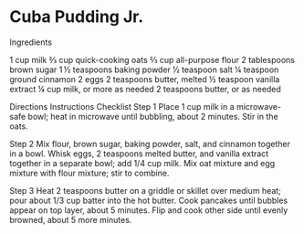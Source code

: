 # Cuba Pudding Jr.


Ingredients

1 cup milk
⅔ cup quick-cooking oats
⅔ cup all-purpose flour
2 tablespoons brown sugar
1 ½ teaspoons baking powder
½ teaspoon salt
¼ teaspoon ground cinnamon
2 eggs
2 teaspoons butter, melted
½ teaspoon vanilla extract
¼ cup milk, or more as needed
2 teaspoons butter, or as needed


Directions
Instructions Checklist
Step 1
Place 1 cup milk in a microwave-safe bowl; heat in microwave until bubbling, about 2 minutes. Stir in the oats.

Step 2
Mix flour, brown sugar, baking powder, salt, and cinnamon together in a bowl. Whisk eggs, 2 teaspoons melted butter, and vanilla extract together in a separate bowl; add 1/4 cup milk. Mix oat mixture and egg mixture with flour mixture; stir to combine.

Step 3
Heat 2 teaspoons butter on a griddle or skillet over medium heat; pour about 1/3 cup batter into the hot butter. Cook pancakes until bubbles appear on top layer, about 5 minutes. Flip and cook other side until evenly browned, about 5 more minutes.
